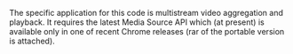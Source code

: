 The specific application for this code is multistream video aggregation and playback. It requires the latest Media Source API which (at present) is available only in one of recent Chrome releases (rar of the portable version is attached). 
